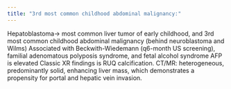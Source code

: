 ```yaml
---
title: "3rd most common childhood abdominal malignancy:"
---
```

Hepatoblastoma&#8594; most common liver tumor of early childhood, and 3rd most common childhood abdominal malignancy (behind neuroblastoma and Wilms)
Associated with Beckwith-Wiedemann (q6-month US screening), familial adenomatous polyposis syndrome, and fetal alcohol syndrome
AFP is elevated
Classic XR findings is RUQ calcification.
CT/MR: heterogeneous, predominantly solid, enhancing liver mass, which demonstrates a propensity for portal and hepatic vein invasion.


